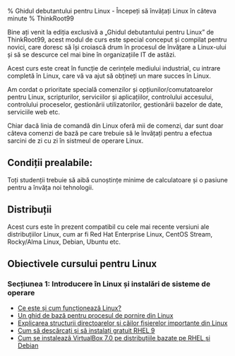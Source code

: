 % Ghidul debutantului pentru Linux - Începeți să învățați Linux în câteva minute
% ThinkRoot99

Bine ați venit la ediția exclusivă a „Ghidul debutantului pentru Linux” de ThinkRoot99, acest modul de curs este special conceput și compilat pentru novici, care doresc să își croiască drum în procesul de învățare a Linux-ului și să se descurce cel mai bine în organizațiile IT de astăzi.

Acest curs este creat în funcție de cerințele mediului industrial, cu intrare completă în Linux, care vă va ajut să obțineți un mare succes în Linux.

Am cordat o prioritate specială comenzilor și opțiunilor/comutatoarelor pentru Linux, scripturilor, serviciilor și aplicațiilor, controlului accesului, controlului proceselor, gestionării utilizatorilor, gestionării bazelor de date, serviciile web etc.

Chiar dacă linia de comandă din Linux oferă mii de comenzi, dar sunt doar câteva comenzi de bază pe care trebuie să le învățați pentru a efectua sarcini de zi cu zi în sistmeul de operare Linux.

## Condiții prealabile:

Toți studenții trebuie să aibă cunoștințe minime de calculatoare și o pasiune pentru a învăța noi tehnologii.

## Distribuții

Acest curs este în prezent compatibil cu cele mai recente versiuni ale distribuțiilor Linux, cum ar fi Red Hat Enterprise Linux, CentOS Stream, Rocky/Alma Linux, Debian, Ubuntu etc.

## Obiectivele cursului pentru Linux

### Secțiunea 1: Introducere în Linux și instalări de sisteme de operare

- [Ce este și cum funcționează Linux?](linux.html)
- [Un ghid de bază pentru procesul de pornire din Linux](procesul-de-pornire.html)
- [Explicarea structurii directoarelor și căilor fișierelor importante din Linux](directoare-linux.html)
- [Cum să descărcați și să instalați gratuit RHEL 9](rhel.html)
- [Cum se instalează VirtualBox 7.0 pe distribuțiile bazate pe RHEL și Debian](virtualbox.html)